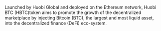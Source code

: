 Launched by Huobi Global and deployed on the Ethereum network, Huobi BTC (HBTC)token aims to promote the growth of the decentralized marketplace by injecting Bitcoin (BTC), the largest and most liquid asset, into the decentralized finance (DeFi) eco-system. 
